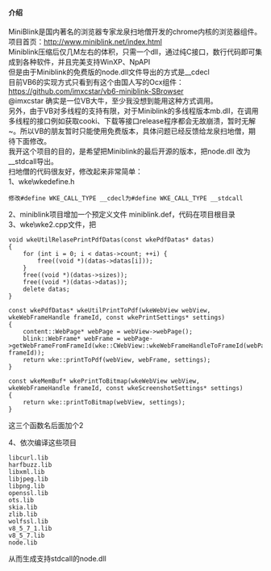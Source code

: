 #### 介绍

MiniBlink是国内著名的浏览器专家龙泉扫地僧开发的chrome内核的浏览器组件。<br />
项目首页：http://www.miniblink.net/index.html<br />
Miniblink压缩后仅几M左右的体积，只需一个dll，通过纯C接口，数行代码即可集成到各种软件，并且完美支持WinXP、NpAPI<br />
但是由于Miniblink的免费版的node.dll文件导出的方式是__cdecl<br />
目前VB6的实现方式只看到有这个由国人写的Ocx组件：<br />
https://github.com/imxcstar/vb6-miniblink-SBrowser <br />
@imxcstar 确实是一位VB大牛，至少我没想到能用这种方式调用。<br />
另外，由于VB对多线程的支持有限，对于Miniblink的多线程版本mb.dll，在调用多线程的接口例如获取cooki、下载等接口release程序都会无故崩溃，暂时无解~。所以VB的朋友暂时只能使用免费版本，具体问题已经反馈给龙泉扫地僧，期待下面修改。<br />
我开这个项目的目的，是希望把Miniblink的最后开源的版本，把node.dll 改为__stdcall导出。<br />
扫地僧的代码很友好，修改起来非常简单：<br />
1、wke\wkedefine.h<br />
```
修改#define WKE_CALL_TYPE __cdecl为#define WKE_CALL_TYPE __stdcall
```
2、miniblink项目增加一个预定义文件 miniblink.def，代码在项目根目录<br />
3、wke\wke2.cpp文件，把
```
void wkeUtilRelasePrintPdfDatas(const wkePdfDatas* datas)
{
    for (int i = 0; i < datas->count; ++i) {	
        free((void *)(datas->datas[i]));		
    }
    free((void *)(datas->sizes));	
    free((void *)(datas->datas));	
    delete datas;	
}

const wkePdfDatas* wkeUtilPrintToPdf(wkeWebView webView, wkeWebFrameHandle frameId, const wkePrintSettings* settings)
{
    content::WebPage* webPage = webView->webPage();	
    blink::WebFrame* webFrame = webPage->getWebFrameFromFrameId(wke::CWebView::wkeWebFrameHandleToFrameId(webPage, frameId));	
    return wke::printToPdf(webView, webFrame, settings);	
}

const wkeMemBuf* wkePrintToBitmap(wkeWebView webView, wkeWebFrameHandle frameId, const wkeScreenshotSettings* settings)
{
    return wke::printToBitmap(webView, settings);	
}
```
这三个函数名后面加个2

4、依次编译这些项目
```
libcurl.lib 
harfbuzz.lib 
libxml.lib 
libjpeg.lib 
libpng.lib 
openssl.lib 
ots.lib 
skia.lib 
zlib.lib 
wolfssl.lib 
v8_5_7_1.lib 
v8_5_7.lib 
node.lib
```
从而生成支持stdcall的node.dll





